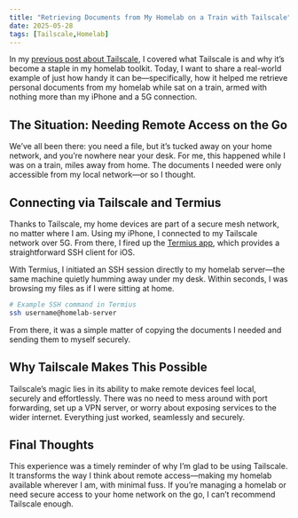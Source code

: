 ```yaml
---
title: "Retrieving Documents from My Homelab on a Train with Tailscale"
date: 2025-05-28
tags: [Tailscale,Homelab]
---
```


In my [previous post about Tailscale](https://blog.autonate.dev/posts/tailscale-homelab/), I covered what Tailscale is and why it’s become a staple in my homelab toolkit. Today, I want to share a real-world example of just how handy it can be—specifically, how it helped me retrieve personal documents from my homelab while sat on a train, armed with nothing more than my iPhone and a 5G connection.

## The Situation: Needing Remote Access on the Go

We’ve all been there: you need a file, but it’s tucked away on your home network, and you’re nowhere near your desk. For me, this happened while I was on a train, miles away from home. The documents I needed were only accessible from my local network—or so I thought.

## Connecting via Tailscale and Termius

Thanks to Tailscale, my home devices are part of a secure mesh network, no matter where I am. Using my iPhone, I connected to my Tailscale network over 5G. From there, I fired up the [Termius app](https://termius.com), which provides a straightforward SSH client for iOS.

With Termius, I initiated an SSH session directly to my homelab server—the same machine quietly humming away under my desk. Within seconds, I was browsing my files as if I were sitting at home.

```bash
# Example SSH command in Termius
ssh username@homelab-server
```

From there, it was a simple matter of copying the documents I needed and sending them to myself securely.

## Why Tailscale Makes This Possible

Tailscale’s magic lies in its ability to make remote devices feel local, securely and effortlessly. There was no need to mess around with port forwarding, set up a VPN server, or worry about exposing services to the wider internet. Everything just worked, seamlessly and securely.

## Final Thoughts

This experience was a timely reminder of why I’m glad to be using Tailscale. It transforms the way I think about remote access—making my homelab available wherever I am, with minimal fuss. If you’re managing a homelab or need secure access to your home network on the go, I can’t recommend Tailscale enough.
